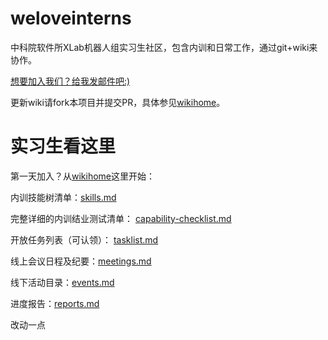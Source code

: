 # weloveinterns

中科院软件所XLab机器人组实习生社区，包含内训和日常工作，通过git+wiki来协作。

[想要加入我们？给我发邮件吧:)](mailto:wuwei2016@iscas.ac.cn)

更新wiki请fork本项目并提交PR，具体参见[wikihome](https://github.com/lazyparser/weloveinterns/wiki)。

# 实习生看这里

第一天加入？从[wikihome](https://github.com/lazyparser/weloveinterns/wiki)这里开始：

内训技能树清单：[skills.md](skills.md)

完整详细的内训结业测试清单： [capability-checklist.md](capability-checklist.md)

开放任务列表（可认领）： [tasklist.md](tasklist.md)

线上会议日程及纪要：[meetings.md](meetings.md)

线下活动目录：[events.md](events.md)

进度报告：[reports.md](reports.md)

改动一点